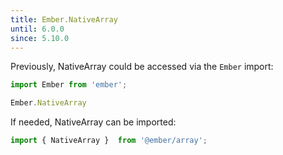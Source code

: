 ```yaml
---
title: Ember.NativeArray
until: 6.0.0
since: 5.10.0
---
```



Previously, NativeArray could be accessed via the `Ember` import:
```js
import Ember from 'ember';

Ember.NativeArray
```

If needed, NativeArray can be imported:
```js
import { NativeArray }  from '@ember/array';
```
